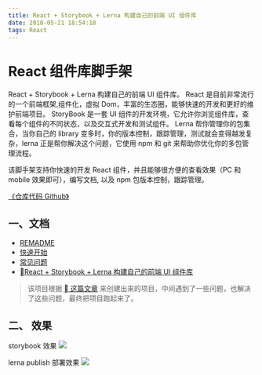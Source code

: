 ```yaml
---
title: React + Storybook + Lerna 构建自己的前端 UI 组件库
date: 2018-05-21 18:54:18
tags: React
---
```


# React 组件库脚手架

React + Storybook + Lerna 构建自己的前端 UI 组件库。
React 是目前非常流行的一个前端框架,组件化，虚拟 Dom，丰富的生态圈，能够快速的开发和更好的维护前端项目。
StoryBook 是一套 UI 组件的开发环境，它允许你浏览组件库，查看每个组件的不同状态，以及交互式开发和测试组件。
Lerna 帮你管理你的包集合，当你自己的 library 变多时，你的版本控制，跟踪管理，测试就会变得越发复杂，lerna 正是帮你解决这个问题，它使用 npm 和 git 来帮助你优化你的多包管理流程。

该脚手架支持你快速的开发 React 组件，并且能够很方便的查看效果（PC 和 mobile 效果即可），编写文档, 以及 npm 包版本控制，跟踪管理。

[《仓库代码 Github》](https://github.com/zhongxia245/scaffold-ui)

## 一、文档

* [REMADME](https://github.com/zhongxia245/scaffold-ui/blob/master/doc/README.md)
* [快速开始](https://github.com/zhongxia245/scaffold-ui/blob/master/doc/GET_START.md)
* [常见问题](https://github.com/zhongxia245/scaffold-ui/blob/master/doc/ISSUE.md)
* [React + Storybook + Lerna 构建自己的前端 UI 组件库](https://juejin.im/post/5a8a905c6fb9a06350151e4c)

> 该项目根据 [ 这篇文章](https://juejin.im/post/5a8a905c6fb9a06350151e4c) 来创建出来的项目，中间遇到了一些问题，也解决了这些问题，最终把项目跑起来了。

## 二、 效果

storybook 效果
![](http://p92r923kj.bkt.clouddn.com/storybook-demo.gif)

lerna publish 部署效果
![](http://p92r923kj.bkt.clouddn.com/publish.png)
